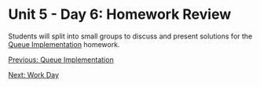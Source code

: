 # Unit 5 - Day 6: Homework Review

Students will split into small groups to discuss and present solutions for the [Queue Implementation](homework2.md) homework.

[Previous: Queue Implementation](homework2.md)

[Next: Work Day](lab2.md)
